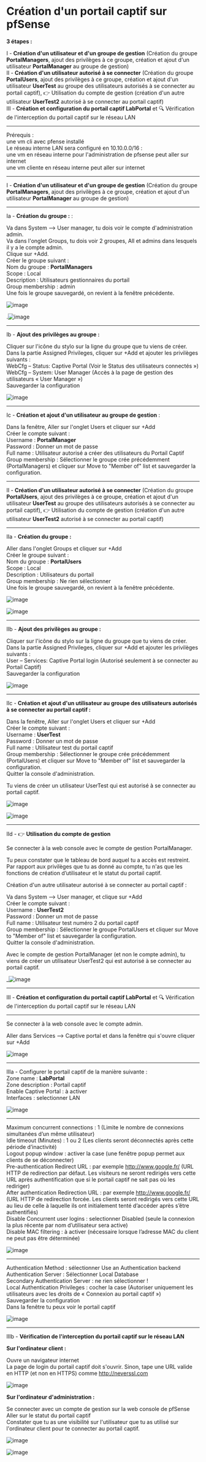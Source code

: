 # Création d'un portail captif sur pfSense  

**3 étapes :**    

I - **Création d'un utilisateur et d'un groupe de gestion** (Création du groupe **PortalManagers**, ajout des privilèges à ce groupe, création et ajout d'un utilisateur **PortalManager** au groupe de gestion)   
II - **Création d'un utilisateur autorisé à se connecter** (Création du groupe **PortalUsers**, ajout des privilèges à ce groupe, création et ajout d'un utilisateur **UserTest** au groupe des utilisateurs autorisés à se connecter au portail captif), 👉 Utilisation du compte de gestion (création d'un autre utilisateur **UserTest2** autorisé à se connecter au portail captif)  
III - **Création et configuration du portail captif LabPortal**  et 🔍 Vérification de l'interception du portail captif sur le réseau LAN 

____

Prérequis :  
une vm cli avec pfense installé   
Le réseau interne LAN sera configuré en 10.10.0.0/16 :   
une vm en réseau interne pour l'administration de pfsense peut aller sur internet    
une vm cliente en réseau interne peut aller sur internet  

_____

I - **Création d'un utilisateur et d'un groupe de gestion** (Création du groupe **PortalManagers**, ajout des privilèges à ce groupe, création et ajout d'un utilisateur **PortalManager** au groupe de gestion)  
___

Ia - **Création du groupe :** :    

Va dans System --> User manager, tu dois voir le compte d'administration admin.   
Va dans l'onglet Groups, tu dois voir 2 groupes, All et admins dans lesquels il y a le compte admin.   
Clique sur +Add.  
Créer le groupe suivant :  
Nom du groupe : **PortalManagers**    
Scope : Local  
Description : Utilisateurs gestionnaires du portail  
Group membership : admin  
Une fois le groupe sauvegardé, on revient à la fenêtre précédente.  

![image](https://github.com/techerbeatrice/portail_captif_pfSense/assets/138071140/de3aa69d-9c66-4885-9116-756045d79bc6)

.![image](https://github.com/techerbeatrice/portail_captif_pfSense/assets/138071140/ac83f777-aaef-4b3c-b453-631da92bbf75)

___

Ib - **Ajout des privilèges au groupe :**     

Cliquer sur l'icône du stylo sur la ligne du groupe que tu viens de créer.  
Dans la partie Assigned Privileges, cliquer sur +Add et ajouter les privilèges suivants :  
WebCfg – Status: Captive Portal (Voir le Status des utilisateurs connectés »)  
WebCfg – System: User Manager (Accès à la page de gestion des utilisateurs « User Manager »)  
Sauvegarder la configuration  

![image](https://github.com/techerbeatrice/portail_captif_pfSense/assets/138071140/4722650f-e537-46e5-93fc-af61c6ff2407)

____

Ic - **Création et ajout d'un utilisateur au groupe de gestion** :     

Dans la fenêtre, Aller sur l'onglet Users et cliquer sur +Add   
Créer le compte suivant :   
Username : **PortalManager**    
Password : Donner un mot de passe  
Full name : Utilisateur autorisé a créer des utilisateurs du Portail Captif  
Group membership : Sélectionner le groupe crée précédemment (PortalManagers) et cliquer sur Move to "Member of" list et sauvegarder la configuration.  

____

II - **Création d'un utilisateur autorisé à se connecter** (Création du groupe **PortalUsers**, ajout des privilèges à ce groupe, création et ajout d'un utilisateur **UserTest** au groupe des utilisateurs autorisés à se connecter au portail captif), 👉 Utilisation du compte de gestion (création d'un autre utilisateur **UserTest2** autorisé à se connecter au portail captif)   
___

IIa - **Création du groupe :**  

Aller dans l'onglet Groups et cliquer sur +Add   
Créer le groupe suivant :  
Nom du groupe : **PortalUsers**      
Scope : Local  
Description : Utilisateurs du portail   
Group membership : Ne rien sélectionner   
Une fois le groupe sauvegardé, on revient à la fenêtre précédente.   

![image](https://github.com/techerbeatrice/portail_captif_pfSense/assets/138071140/e94df949-0889-4ac6-9e8d-cba762fb289c)

![image](https://github.com/techerbeatrice/portail_captif_pfSense/assets/138071140/9f8976d3-c3aa-48e4-8750-01f41daf5a0c)

____

IIb - **Ajout des privilèges au groupe :**  

Cliquer sur l'icône du stylo sur la ligne du groupe que tu viens de créer.  
Dans la partie Assigned Privileges, cliquer sur +Add et ajouter les privilèges suivants :   
User – Services: Captive Portal login (Autorisé seulement à se connecter au Portail Captif)   
Sauvegarder la configuration   

![image](https://github.com/techerbeatrice/portail_captif_pfSense/assets/138071140/1ead7667-8a61-402d-8593-e13142f12e1d)

____

IIc - **Création et ajout d'un utilisateur au groupe des utilisateurs autorisés à se connecter au portail captif :**    

Dans la fenêtre, Aller sur l'onglet Users et cliquer sur +Add   
Créer le compte suivant :  
Username : **UserTest**    
Password : Donner un mot de passe   
Full name : Utilisateur test du portail captif   
Group membership : Sélectionner le groupe crée précédemment (PortalUsers) et cliquer sur Move to "Member of" list et sauvegarder la configuration.   
Quitter la console d'administration.   

Tu viens de créer un utilisateur UserTest qui est autorisé à se connecter au portail captif.   

![image](https://github.com/techerbeatrice/portail_captif_pfSense/assets/138071140/1e2513a2-410f-44e6-9aa6-c37143c670ad)

![image](https://github.com/techerbeatrice/portail_captif_pfSense/assets/138071140/c5dd5212-cdc3-4c81-a0ca-e9997c4d7cca)

____

IId - 👉 **Utilisation du compte de gestion**  

Se connecter à la web console avec le compte de gestion PortalManager.  

Tu peux constater que le tableau de bord auquel tu a accès est restreint.  
Par rapport aux privilèges que tu as donné au compte, tu n'as que les fonctions de création d’utilisateur et le statut du portail captif.  

Création d'un autre utilisateur autorisé à se connecter au portail captif :  

Va dans System --> User manager, et clique sur +Add  
Créer le compte suivant :  
Username : **UserTest2**    
Password : Donner un mot de passe  
Full name : Utilisateur test numéro 2 du portail captif  
Group membership : Sélectionner le groupe PortalUsers et cliquer sur Move to "Member of" list et sauvegarder la configuration.  
Quitter la console d'administration.  

Avec le compte de gestion PortalManager (et non le compte admin), tu viens de créer un utilisateur UserTest2 qui est autorisé à se connecter au portail captif.   

_![image](https://github.com/techerbeatrice/portail_captif_pfSense/assets/138071140/0b7d5e4f-c37c-48a9-9a6a-4b09708a4d6c)

____

III - **Création et configuration du portail captif LabPortal**  et 🔍 Vérification de l'interception du portail captif sur le réseau LAN 

___
      
Se connecter à la web console avec le compte admin.   

Aller dans Services --> Captive portal et dans la fenêtre qui s'ouvre cliquer sur +Add   

![image](https://github.com/techerbeatrice/portail_captif_pfSense/assets/138071140/5e18b411-36f1-410d-baea-08439a4edfec)

___

IIIa - Configurer le portail captif de la manière suivante :  
Zone name : **LabPortal**    
Zone description : Portail captif  
Enable Captive Portal : à activer  
Interfaces : selectionner LAN  

![image](https://github.com/techerbeatrice/portail_captif_pfSense/assets/138071140/cb06a45b-dc85-4c33-9bb5-811c6a78af50)

___

Maximum concurrent connections : 1 (Limite le nombre de connexions simultanées d’un même utilisateur)  
Idle timeout (Minutes) : 1 ou 2 (Les clients seront déconnectés après cette période d’inactivité)  
Logout popup window : activer la case (une fenêtre popup permet aux clients de se déconnecter)  
Pre-authentication Redirect URL : par exemple http://www.google.fr/ (URL HTTP de redirection par défaut. Les visiteurs ne seront redirigés vers cette URL après authentification que si le portail captif ne sait pas où les rediriger)  
After authentication Redirection URL : par exemple http://www.google.fr/ (URL HTTP de redirection forcée. Les clients seront redirigés vers cette URL au lieu de celle à laquelle ils ont initialement tenté d’accéder après s’être authentifiés)  
Disable Concurrent user logins : selectionner Disabled (seule la connexion la plus récente par nom d’utilisateur sera active)  
Disable MAC filtering : à activer (nécessaire lorsque l’adresse MAC du client ne peut pas être déterminée)  

![image](https://github.com/techerbeatrice/portail_captif_pfSense/assets/138071140/532084ce-ecab-49bc-8cd6-4e1dca93288b)

___

Authentication Method : sélectionner Use an Authentication backend  
Authentication Server : Sélectionner Local Database  
Secondary Authentication Server : ne rien sélectionner !  
Local Authentication Privileges : cocher la case (Autoriser uniquement les utilisateurs avec les droits de « Connexion au portail captif »)  
Sauvegarder la configuration  
Dans la fenêtre tu peux voir le portail captif  

![image](https://github.com/techerbeatrice/portail_captif_pfSense/assets/138071140/d2dbc7c9-c22f-414f-be6d-fe002e76ceb0)

___

IIIb - **Vérification de l'interception du portail captif sur le réseau LAN**  

**Sur l'ordinateur client :**    

Ouvre un navigateur internet  
La page de login du portail captif doit s'ouvrir. Sinon, tape une URL valide en HTTP (et non en HTTPS) comme http://neverssl.com   

![image](https://github.com/techerbeatrice/portail_captif_pfSense/assets/138071140/23019bec-be03-447b-bab3-1adb4285c746)

**Sur l'ordinateur d'administration :**  

Se connecter avec un compte de gestion sur la web console de pfSense     
Aller sur le statut du portail captif    
Constater que tu as une visibilité sur l'utilisateur que tu as utilisé sur l'ordinateur client pour te connecter au portail captif.   

![image](https://github.com/techerbeatrice/portail_captif_pfSense/assets/138071140/3820a15f-5e5d-4fff-a99e-624b5573969c)

![image](https://github.com/techerbeatrice/portail_captif_pfSense/assets/138071140/cec39fe5-ffb5-4871-9855-f31a4e013423)

